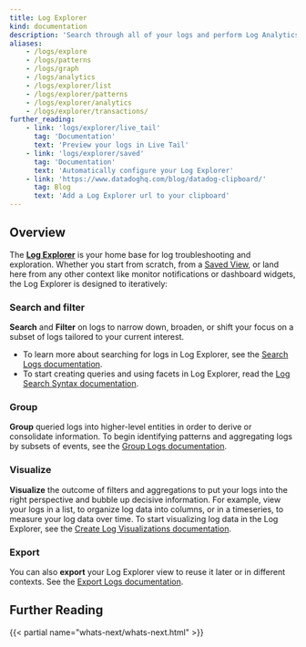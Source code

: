 ```yaml
---
title: Log Explorer
kind: documentation
description: 'Search through all of your logs and perform Log Analytics'
aliases:
    - /logs/explore
    - /logs/patterns
    - /logs/graph
    - /logs/analytics
    - /logs/explorer/list
    - /logs/explorer/patterns
    - /logs/explorer/analytics
    - /logs/explorer/transactions/
further_reading:
    - link: 'logs/explorer/live_tail'
      tag: 'Documentation'
      text: 'Preview your logs in Live Tail'
    - link: 'logs/explorer/saved'
      tag: 'Documentation'
      text: 'Automatically configure your Log Explorer'
    - link: 'https://www.datadoghq.com/blog/datadog-clipboard/'
      tag: Blog
      text: 'Add a Log Explorer url to your clipboard'
---
```


## Overview

The [**Log Explorer**][1] is your home base for log troubleshooting and exploration. Whether you start from scratch, from a [Saved View][2], or land here from any other context like monitor notifications or dashboard widgets, the Log Explorer is designed to iteratively:


### Search and filter

**Search** and **Filter** on logs to narrow down, broaden, or shift your focus on a subset of logs tailored to your current interest.

  - To learn more about searching for logs in Log Explorer, see the [Search Logs documentation][3].
  - To start creating queries and using facets in Log Explorer, read the [Log Search Syntax documentation][4].

### Group

**Group** queried logs into higher-level entities in order to derive or consolidate information. To begin identifying patterns and aggregating logs by subsets of events, see the [Group Logs documentation][5].

### Visualize

**Visualize** the outcome of filters and aggregations to put your logs into the right perspective and bubble up decisive information. For example, view your logs in a list, to organize log data into columns, or in a timeseries, to measure your log data over time. To start visualizing log data in the Log Explorer, see the [Create Log Visualizations documentation][6].

### Export

You can also **export** your Log Explorer view to reuse it later or in different contexts. See the [Export Logs documentation][7].

## Further Reading

{{< partial name="whats-next/whats-next.html" >}}

[1]: https://app.datadoghq.com/logs
[2]: /logs/explorer/saved_views/
[3]: /logs/explorer/search
[4]: /logs/explorer/search_syntax/
[5]: /logs/explorer/group
[6]: /logs/explorer/visualize
[7]: /logs/explorer/export
